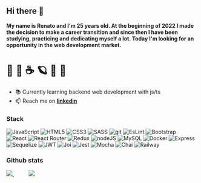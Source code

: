 ## Hi there 👋

<strong>
My name is Renato and I'm 25 years old. At the beginning of 2022 I made the decision to make a career transition and since then I have been studying, practicing and dedicating myself a lot. Today I'm looking for an opportunity in the web development market.</strong>

#  🧗‍ 🥾  ☕  🪐  🐶 🛫

- 📚 Currently learning backend web development with js/ts
- 📫 Reach me on <strong>[linkedin](http://www.linkedin.com/in/renato-dourado-b1b301112)</strong>

<!-- ###  :sound: Highlights 
  - [Irecipe](https://github.com/RenatoDourad0/Project_Irecipe)
  - [Trybe Wallet](https://github.com/RenatoDourad0/Trybe_Wallet_Project)
  - [TrybeTunes](https://github.com/RenatoDourad0/Project_TrybeTunes)
  - [Shopping Cart](https://github.com/RenatoDourad0/Project_Shopping_Cart_Trybe)
  - [Launch Countdown Timer](https://github.com/RenatoDourad0/Project_Launch_Countdown_Timer_FrontendMentor)
  - [Blogr landing page](https://github.com/RenatoDourad0/Project_Blogr_Landing_Page_FrontendMentor) -->

### Stack
![JavaScript](https://img.shields.io/badge/javascript-%23323330.svg?style=for-the-badge&logo=javascript&logoColor=%23F7DF1E)
![HTML5](https://img.shields.io/badge/html5-%23E34F26.svg?style=for-the-badge&logo=html5&logoColor=white)
![CSS3](https://img.shields.io/badge/css3-%231572B6.svg?style=for-the-badge&logo=css3&logoColor=white)
![SASS](https://img.shields.io/badge/SASS-hotpink.svg?style=for-the-badge&logo=SASS&logoColor=white)
![git]( https://img.shields.io/badge/git-%23323330?style=for-the-badge&logo=git&logoColor=white)
![EsLint]( https://img.shields.io/badge/EsLint-purple?style=for-the-badge&logo=eslint&logoColor=white)
![Bootstrap](https://img.shields.io/badge/bootstrap-%23563D7C.svg?style=for-the-badge&logo=bootstrap&logoColor=white)
![React](https://img.shields.io/badge/react-%2320232a.svg?style=for-the-badge&logo=react&logoColor=%2361DAFB)
![React Router](https://img.shields.io/badge/React_Router-CA4245?style=for-the-badge&logo=react-router&logoColor=white)
![Redux](https://img.shields.io/badge/redux-%23593d88.svg?style=for-the-badge&logo=redux&logoColor=white)
![nodeJS]( https://img.shields.io/badge/Node.js-339933?style=for-the-badge&logo=nodedotjs&logoColor=white)
![MySQL]( https://img.shields.io/badge/mysql-lightblue?style=for-the-badge&logo=mysql&logoColor=black)
![Docker]( https://img.shields.io/badge/Docker-blue?style=for-the-badge&logo=docker&logoColor=white)
![Express]( https://img.shields.io/badge/express-black?style=for-the-badge&logo=express&logoColor=white)
![Sequelize]( https://img.shields.io/badge/sequelize-darkblue?style=for-the-badge&logo=sequelize&logoColor=white)
![JWT]( https://img.shields.io/badge/JWT-darkred?style=for-the-badge&logo=jsonwebtokens&logoColor=white)
![Joi]( https://img.shields.io/badge/joi-blue?style=for-the-badge&logo=joi&logoColor=white)
![Jest]( https://img.shields.io/badge/jest-red?style=for-the-badge&logo=jest&logoColor=white)
![Mocha]( https://img.shields.io/badge/mocha-brown?style=for-the-badge&logo=mocha&logoColor=white)
![Chai]( https://img.shields.io/badge/chai-beige?style=for-the-badge&logo=chai&logoColor=black)
![Railway]( https://img.shields.io/badge/railway-purple?style=for-the-badge&logo=railway&logoColor=white)

  <!--
  Jest
  RTL
  -->

  ### Github stats
<div>
  <a href="#">
    <img align="bottom" src="https://github-readme-stats.vercel.app/api/top-langs/?username=RenatoDourad0&layout=compact"/>
  </a>
   &nbsp &nbsp &nbsp &nbsp &nbsp
  <a href="#">
    <img align="bottom" src="https://github-readme-stats.vercel.app/api?username=RenatoDourad0&hide_rank=true&hide=stars,contribs&hide_title=true&count_private=true"/>
  </a>
</div>

<!--
[![Anurag's GitHub stats](https://github-readme-stats.vercel.app/api?username=RenatoDourad0&show_icons=true)](https://github.com/anuraghazra/github-readme-stats)
[![Top Langs](https://github-readme-stats.vercel.app/api/top-langs/?username=RenatoDourad0)](https://github.com/anuraghazra/github-readme-stats)

**RenatoDourad0/RenatoDourad0** is a ✨ _special_ ✨ repository because its `README.md` (this file) appears on your GitHub profile.

Here are some ideas to get you started:

- 🔭 I’m currently working on ...
- 🌱 I’m currently learning ...
- 👯 I’m looking to collaborate on ...
- 🤔 I’m looking for help with ...
- 💬 Ask me about ...
- 📫 How to reach me: ...
- 😄 Pronouns: ...
- ⚡ Fun fact: ...
-->
